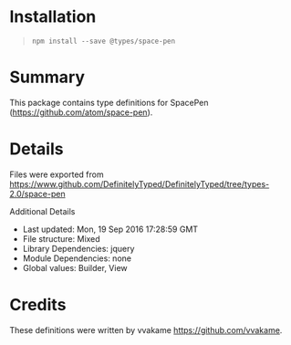 # Installation
> `npm install --save @types/space-pen`

# Summary
This package contains type definitions for SpacePen (https://github.com/atom/space-pen).

# Details
Files were exported from https://www.github.com/DefinitelyTyped/DefinitelyTyped/tree/types-2.0/space-pen

Additional Details
 * Last updated: Mon, 19 Sep 2016 17:28:59 GMT
 * File structure: Mixed
 * Library Dependencies: jquery
 * Module Dependencies: none
 * Global values: Builder, View

# Credits
These definitions were written by vvakame <https://github.com/vvakame>.
